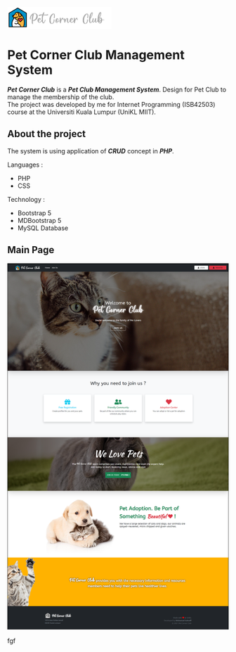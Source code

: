 ![enter image description here](https://raw.githubusercontent.com/iamashraff/Pet-Club-Management-System/main/img/logo.png?token=GHSAT0AAAAAABRS3BR5H42QGTSCNNY7VFS2YQWHGZQ)
# Pet Corner Club Management System
***Pet Corner Club*** is a ***Pet Club Management System***. Design for Pet Club to manage the membership of the club.<br>
The project was developed by me for Internet Programming (ISB42503) course at  the Universiti Kuala Lumpur (UniKL MIIT).

## About the project
The system is using application of ***CRUD*** concept in ***PHP***.

Languages :
- PHP
- CSS

Technology :
- Bootstrap 5
- MDBootstrap 5
- MySQL Database

## Main Page

![enter image description here](https://raw.githubusercontent.com/iamashraff/Pet-Club-Management-System/main/img/mainpage.png?token=GHSAT0AAAAAABRS3BR4RGLXRF5S7L66WKIOYQWGQXQ)

fgf
